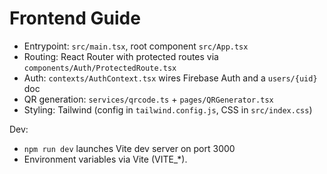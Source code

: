 # Frontend Guide

- Entrypoint: `src/main.tsx`, root component `src/App.tsx`
- Routing: React Router with protected routes via `components/Auth/ProtectedRoute.tsx`
- Auth: `contexts/AuthContext.tsx` wires Firebase Auth and a `users/{uid}` doc
- QR generation: `services/qrcode.ts` + `pages/QRGenerator.tsx`
- Styling: Tailwind (config in `tailwind.config.js`, CSS in `src/index.css`)

Dev:

- `npm run dev` launches Vite dev server on port 3000
- Environment variables via Vite (VITE\_\*).
